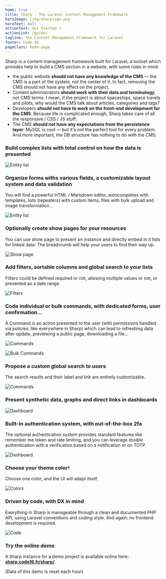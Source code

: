 ```yaml
---
home: true
title: Sharp - The Laravel Content Management Framework
heroImage: /img/sharplogo.png
heroText: null
actionText: Get Started →
actionLink: /guide/
tagline: The Content Management Framework for Laravel
footer: Code 16
pageClass: home-page
---
```


Sharp is a content management framework built for Laravel, a toolset which provides help to build a CMS section in a website, with some rules in mind:
- the public website **should not have any knowledge of the CMS** — the CMS is a part of the system, not the center of it. In fact, removing the CMS should not have any effect on the project.
- Content administrators **should work with their data and terminology**, not CMS terms. I mean, if the project is about spaceships, space travels and pilots, why would the CMS talk about articles, categories and tags?
- Developers **should not have to work on the front-end development for the CMS**. Because life is complicated enough, Sharp takes care of all the responsive / CSS / JS stuff.
- The CMS **should not have any expectations from the persistence layer**: MySQL is cool — but it's not the perfect tool for every problem. And more important, the DB structure has nothing to do with the CMS.

### Build complex lists with total control on how the data is presented

![Entity list](./img/readme/v8/list.jpg)

### Organize forms withs various fields, a customizable layout system and data validation

You will find a powerful HTML / Markdown editor, autocompletes with templates, lists (repeaters) with custom items, files with bulk upload and image transformation...

![Entity list](./img/readme/v8/form.jpg)

### Optionally create show pages for your resources

You can use show page to present an instance and directly embed in it lists for linked data. The breadcrumb will help your users to find their way up.

![Show page](./img/readme/v8/show.jpg)

### Add filters, sortable columns and global search to your lists

Filters could be defined required or not, allowing multiple values or not, or presented as a date range. 

![Filters](./img/readme/v8/filters.jpg)

### Code individual or bulk commands, with dedicated forms, user confirmation...

A Command is an action presented to the user (with permissions handled via policies, like everywhere in Sharp) which can lead to refreshing data after update, previewing a public page, downloading a file...

![Commands](./img/readme/v8/command-form.jpg)

![Bulk Commands](./img/readme/v8/command-bulk.jpg)

### Propose a custom global search to users

The search results and their label and link are entirely customizable.

![Commands](./img/readme/v8/search.jpg)

### Present synthetic data, graphs and direct links in dashboards

![Dashboard](./img/readme/v8/dashboard.jpg)

### Built-in authentication system, with out-of-the-box 2fa

The optional authentication system provides standard features like remember me token and rate limiting, and you can leverage double authentication with a verification based on a notification or on TOTP.

![Dashboard](./img/readme/v8/2fa.jpg)

### Choose your theme color!

Choose one color, and the UI will adapt itself.

![Colors](./img/readme/v8/colors.jpg)

### Driven by code, with DX in mind

Everything in Sharp is manageable through a clean and documented PHP API, using Laravel conventions and coding style. And again: no frontend development is required.  

![Code](./img/readme/v8/code.jpg)

### Try the online demo

A Sharp instance for a demo project is available online here: **[sharp.code16.fr/sharp/](http://sharp.code16.fr/sharp/)**. 

(Data of this demo is reset each hour) 
